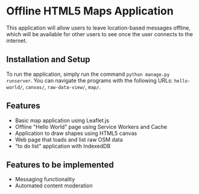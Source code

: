 # Offline HTML5 Maps Application

This application will allow users to leave location-based messages offline, which will be available for other users to see once the user connects to the internet.

## Installation and Setup
To run the application, simply run the command `python manage.py runserver`. You can navigate the programs with the following URLs: `hello-world/`, `canvas/`, `raw-data-view/`, `map/`.

## Features
- Basic map application using Leaflet.js
- Offline "Hello World" page using Service Workers and Cache
- Application to draw shapes using HTML5 canvas
- Web page that loads and list raw OSM data
- “to do list” application with IndexedDB

## Features to be implemented
- Messaging functionality 
- Automated content moderation 